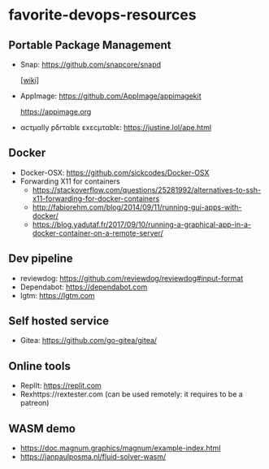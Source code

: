 # favorite-devops-resources

## Portable Package Management
* Snap: https://github.com/snapcore/snapd

  [[wiki]](https://en.wikipedia.org/wiki/Snap_(package_manager))
  
* AppImage: https://github.com/AppImage/appimagekit

  https://appimage.org
  
* αcτµαlly pδrταblε εxεcµταblε: https://justine.lol/ape.html
  
## Docker

* Docker-OSX: https://github.com/sickcodes/Docker-OSX
* Forwarding X11 for containers
  * https://stackoverflow.com/questions/25281992/alternatives-to-ssh-x11-forwarding-for-docker-containers
  * http://fabiorehm.com/blog/2014/09/11/running-gui-apps-with-docker/
  * https://blog.yadutaf.fr/2017/09/10/running-a-graphical-app-in-a-docker-container-on-a-remote-server/

## Dev pipeline
* reviewdog: https://github.com/reviewdog/reviewdog#input-format
* Dependabot: https://dependabot.com
* lgtm: https://lgtm.com

## Self hosted service
* Gitea: https://github.com/go-gitea/gitea/

## Online tools
* ReplIt: https://replit.com
* Rexhttps://rextester.com (can be used remotely: it requires to be a patreon)

## WASM demo
* https://doc.magnum.graphics/magnum/example-index.html
* https://janpaulposma.nl/fluid-solver-wasm/
